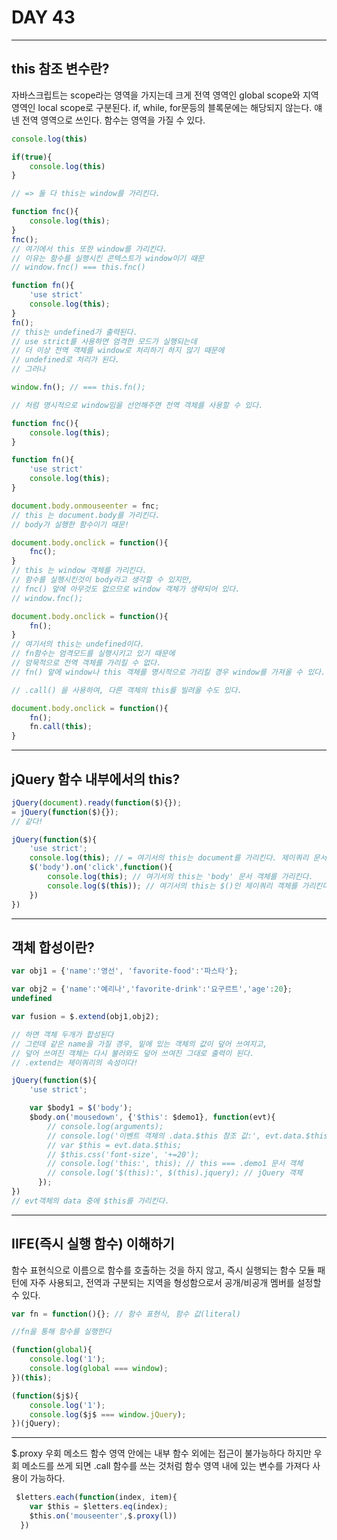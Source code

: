 # DAY 43

--------------------------------
this 참조 변수란?
--------------------------------
자바스크립트는 scope라는 영역을 가지는데 크게 전역 영역인 global scope와 지역 영역인 local scope로 구분된다.
if, while, for문등의 블록문에는 해당되지 않는다. 얘넨 전역 영역으로 쓰인다.
함수는 영역을 가질 수 있다.

```js
console.log(this)

if(true){
	console.log(this)
}

// => 둘 다 this는 window를 가리킨다.
```

```js
function fnc(){
	console.log(this);
}
fnc();
// 여기에서 this 또한 window를 가리킨다.
// 이유는 함수를 실행시킨 콘텍스트가 window이기 때문
// window.fnc() === this.fnc()
```

```js
function fn(){
	'use strict'
	console.log(this);
}
fn();
// this는 undefined가 출력된다.
// use strict를 사용하면 엄격한 모드가 실행되는데
// 더 이상 전역 객체를 window로 처리하기 하지 않기 때문에
// undefined로 처리가 된다.
// 그러나

window.fn(); // === this.fn(); 

// 처럼 명시적으로 window임을 선언해주면 전역 객체를 사용할 수 있다.

```

```js
function fnc(){
	console.log(this);
}

function fn(){
	'use strict'
	console.log(this);
}

document.body.onmouseenter = fnc;
// this 는 document.body를 가리킨다.
// body가 실행한 함수이기 때문!

document.body.onclick = function(){
	fnc();
}
// this 는 window 객체를 가리킨다.
// 함수를 실행시킨것이 body라고 생각할 수 있지만, 
// fnc() 앞에 아무것도 없으므로 window 객체가 생략되어 있다.
// window.fnc();

document.body.onclick = function(){
	fn();
}
// 여기서의 this는 undefined이다.
// fn함수는 엄격모드를 실행시키고 있기 때문에
// 암묵적으로 전역 객체를 가리킬 수 없다.
// fn() 앞에 window나 this 객체를 명시적으로 가리킬 경우 window를 가져올 수 있다.
```

```js
// .call() 을 사용하여, 다른 객체의 this를 빌려올 수도 있다.

document.body.onclick = function(){
	fn();
	fn.call(this);
}
```



---------------------------
jQuery 함수 내부에서의 this?
---------------------------

```js
jQuery(document).ready(function($){});
= jQuery(function($){});
// 같다!

jQuery(function($){
	'use strict';
	console.log(this); // = 여기서의 this는 document를 가리킨다. 제이쿼리 문서를 실행시킨 주체가 document이기 때문!
	$('body').on('click',function(){
		console.log(this); // 여기서의 this는 'body' 문서 객체를 가리킨다.
		console.log($(this)); // 여기서의 this는 $()인 제이쿼리 객체를 가리킨다.
	})
})
```



--------------------------
객체 합성이란?
--------------------------
```js
var obj1 = {'name':'영선', 'favorite-food':'파스타'};

var obj2 = {'name':'예리나','favorite-drink':'요구르트','age':20};
undefined

var fusion = $.extend(obj1,obj2);

// 하면 객체 두개가 합성된다
// 그런데 같은 name을 가질 경우, 밑에 있는 객체의 값이 덮어 쓰여지고, 
// 덮어 쓰여진 객체는 다시 불러와도 덮어 쓰여진 그대로 출력이 된다.
// .extend는 제이쿼리의 속성이다!
```
```js
jQuery(function($){
	'use strict';

	var $body1 = $('body');
	$body.on('mousedown', {'$this': $demo1}, function(evt){
	    // console.log(arguments);
	    // console.log('이벤트 객체의 .data.$this 참조 값:', evt.data.$this );
	    // var $this = evt.data.$this;
	    // $this.css('font-size', '+=20');
	    // console.log('this:', this); // this === .demo1 문서 객체
	    // console.log('$(this):', $(this).jquery); // jQuery 객체
	  });
})
// evt객체의 data 중에 $this를 가리킨다.
```




---------------------------------------
IIFE(즉시 실행 함수) 이해하기
---------------------------------------
함수 표현식으로 이름으로 함수를 호출하는 것을 하지 않고, 즉시 실행되는 함수
모듈 패턴에 자주 사용되고, 전역과 구분되는 지역을 형성함으로서 공개/비공개 멤버를 설정할 수 있다.
```js
var fn = function(){}; // 함수 표현식, 함수 값(literal)

//fn을 통해 함수를 실행한다

(function(global){
	console.log('1');
	console.log(global === window);
})(this);

(function($j$){
	console.log('1');
	console.log($j$ === window.jQuery);
})(jQuery);

```







-------------
$.proxy 우회 메소드
함수 영역 안에는 내부 함수 외에는 접근이 불가능하다
하지만 우회 메소드를 쓰게 되면 .call 함수를 쓰는 것처럼 함수 영역 내에 있는 변수를 가져다 사용이 가능하다.
```js
 $letters.each(function(index, item){
  	var $this = $letters.eq(index);
  	$this.on('mouseenter',$.proxy(l))
  })
  ```
